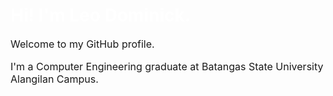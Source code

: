 # <font color=white> Hi! I'm Leo Dominick. </font>

<font size=3> Welcome to my GitHub profile. 

I'm a Computer Engineering graduate at Batangas State University Alangilan Campus. 